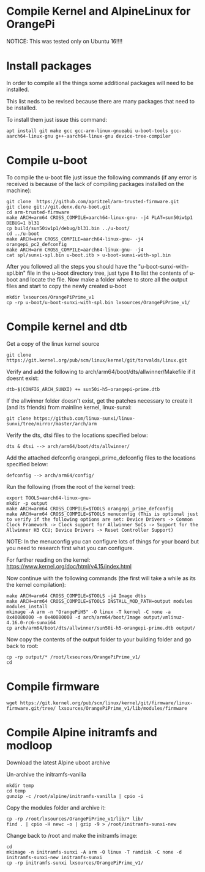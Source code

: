 # Compile Kernel and AlpineLinux for OrangePi

NOTICE: This was tested only on Ubuntu 16!!!!

# Install packages

In order to compile all the things some additional packages will need to be installed.

This list neds to be revised because there are many packages that need to be installed.

To install them just issue this command:
```
apt install git make gcc gcc-arm-linux-gnueabi u-boot-tools gcc-aarch64-linux-gnu g++-aarch64-linux-gnu device-tree-compiler 
```
# Compile u-boot

To compile the u-boot file just issue the following commands (if any error is received is because of the lack of compiling packages installed on the machine):
```
git clone  https://github.com/apritzel/arm-trusted-firmware.git
git clone git://git.denx.de/u-boot.git
cd arm-trusted-firmware
make ARCH=arm64 CROSS_COMPILE=aarch64-linux-gnu- -j4 PLAT=sun50iw1p1 DEBUG=1 bl31
cp build/sun50iw1p1/debug/bl31.bin ../u-boot/
cd ../u-boot
make ARCH=arm CROSS_COMPILE=aarch64-linux-gnu- -j4 orangepi_pc2_defconfig
make ARCH=arm CROSS_COMPILE=aarch64-linux-gnu- -j4
cat spl/sunxi-spl.bin u-boot.itb > u-boot-sunxi-with-spl.bin
```

After you followed all the steps you should have the "u-boot-sunxi-with-spl.bin" file in the u-boot directory tree, just type ll to list the contents of u-boot and locate the file.
Now make a folder where to store all the output files and start to copy the newly created u-boot
```
mkdir lxsources/OrangePiPrime_v1
cp -rp u-boot/u-boot-sunxi-with-spl.bin lxsources/OrangePiPrime_v1/
```

# Compile kernel and dtb

Get a copy of the linux kernel source
```
git clone https://git.kernel.org/pub/scm/linux/kernel/git/torvalds/linux.git
```

Verify and add the following to arch/arm64/boot/dts/allwinner/Makefile if it doesnt exist:
```
dtb-$(CONFIG_ARCH_SUNXI) += sun50i-h5-orangepi-prime.dtb
```

If the allwinner folder doesn't exist, get the patches necessary to create it (and its friends) from mainline kernel, linux-sunxi:
```
git clone https://github.com/linux-sunxi/linux-sunxi/tree/mirror/master/arch/arm
```

Verify the dts, dtsi files to the locations specified below:
```
dts & dtsi --> arch/arm64/boot/dts/allwinner/
```

Add the attached defconfig orangepi_prime_defconfig files to the locations specified below:
```
defconfig --> arch/arm64/config/
```

Run the following (from the root of the kernel tree):
 ```
export TOOLS=aarch64-linux-gnu-
mkdir -p output
make ARCH=arm64 CROSS_COMPILE=$TOOLS orangepi_prime_defconfig
make ARCH=arm64 CROSS_COMPILE=$TOOLS menuconfig (This is optional just to verify if the following options are set: Device Drivers -> Common Clock Framework -> Clock support for Allwinner SoCs -> Support for the Allwinner H3 CCU; Device Drivers -> Reset Controller Support)
```
NOTE: In the menuconfig you can configure lots of things for your board but you need to research first what you can configure. 

For further reading on the kernel: https://www.kernel.org/doc/html/v4.15/index.html

Now continue with the following commands (the first will take a while as its the kernel compilation):
```
make ARCH=arm64 CROSS_COMPILE=$TOOLS -j4 Image dtbs
make ARCH=arm64 CROSS_COMPILE=$TOOLS INSTALL_MOD_PATH=output modules modules_install
mkimage -A arm -n "OrangePiH5" -O linux -T kernel -C none -a 0x40080000 -e 0x40080000 -d arch/arm64/boot/Image output/vmlinuz-4.16.0-rc6-sunxi64
cp arch/arm64/boot/dts/allwinner/sun50i-h5-orangepi-prime.dtb output/
```

Now copy the contents of the output folder to your building folder and go back to root:
```
cp -rp output/* /root/lxsources/OrangePiPrime_v1/
cd
```

# Compile firmware

```
wget https://git.kernel.org/pub/scm/linux/kernel/git/firmware/linux-firmware.git/tree/ lxsources/OrangePiPrime_v1/lib/modules/firmware
```

# Compile Alpine initramfs and modloop

Download the latest Alpine uboot archive

Un-archive the initramfs-vanilla
```
mkdir temp
cd temp
gunzip -c /root/alpine/initramfs-vanilla | cpio -i
```

Copy the modules folder and archive it:
```
cp -rp /root/lxsources/OrangePiPrime_v1/lib/* lib/
find . | cpio -H newc -o | gzip -9 > /root/initramfs-sunxi-new
```

Change back to /root and make the initramfs image:
```
cd
mkimage -n initramfs-sunxi -A arm -O linux -T ramdisk -C none -d initramfs-sunxi-new initramfs-sunxi
cp -rp initramfs-sunxi lxsources/OrangePiPrime_v1/
```









